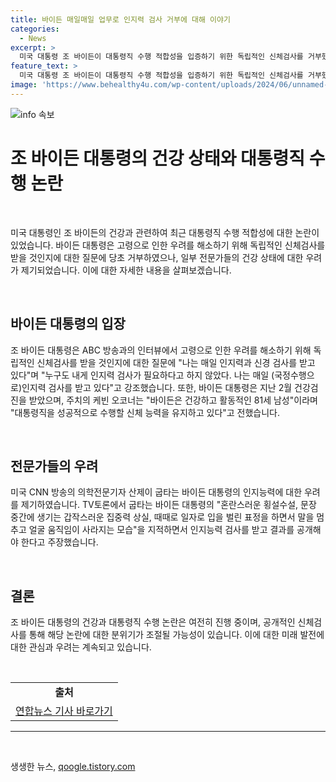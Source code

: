 ```yaml
---
title: 바이든 매일매일 업무로 인지력 검사 거부에 대해 이야기
categories:
  - News
excerpt: >
  미국 대통령 조 바이든이 대통령직 수행 적합성을 입증하기 위한 독립적인 신체검사를 거부했다. 고령 우려에 대해 매일 인지력과 신체 검사를 받고 있고 누구도 필요하다고 하지 않았다고 강조했다. 지난 2월 건강검진에서 주치의는 건강하고 활동적인 81세라고 전한 바 있으나, CNN 방송 의학전문기자는 바이든 대통령의 혼란스러운 발언과 표정 변화를 지적하며 인지능력 검사를 받고 결과를 공개해야 한다고 주장했다.
feature_text: >
  미국 대통령 조 바이든이 대통령직 수행 적합성을 입증하기 위한 독립적인 신체검사를 거부했다. 고령 우려에 대해 매일 인지력과 신체 검사를 받고 있고 누구도 필요하다고 하지 않았다고 강조했다. 지난 2월 건강검진에서 주치의는 건강하고 활동적인 81세라고 전한 바 있으나, CNN 방송 의학전문기자는 바이든 대통령의 혼란스러운 발언과 표정 변화를 지적하며 인지능력 검사를 받고 결과를 공개해야 한다고 주장했다.
image: 'https://www.behealthy4u.com/wp-content/uploads/2024/06/unnamed-file.png'
---
```


<p><img src="https://www.behealthy4u.com/wp-content/uploads/2024/06/unnamed-file.png" alt="info 속보" /></p>

<h1 data-ke-size="size26">조 바이든 대통령의 건강 상태와 대통령직 수행 논란</h1>

<p data-ke-size="size16">&nbsp;</p>

<p>미국 대통령인 조 바이든의 건강과 관련하여 최근 대통령직 수행 적합성에 대한 논란이 있었습니다. 바이든 대통령은 고령으로 인한 우려를 해소하기 위해 독립적인 신체검사를 받을 것인지에 대한 질문에 당초 거부하였으나, 일부 전문가들의 건강 상태에 대한 우려가 제기되었습니다. 이에 대한 자세한 내용을 살펴보겠습니다.</p>

<p data-ke-size="size16">&nbsp;</p>

<h2 data-ke-size="size20">바이든 대통령의 입장</h2>

<p data-ke-size="size16">조 바이든 대통령은 ABC 방송과의 인터뷰에서 고령으로 인한 우려를 해소하기 위해 독립적인 신체검사를 받을 것인지에 대한 질문에 "나는 매일 인지력과 신경 검사를 받고 있다"며 "누구도 내게 인지력 검사가 필요하다고 하지 않았다. 나는 매일 (국정수행으로)인지력 검사를 받고 있다"고 강조했습니다. 또한, 바이든 대통령은 지난 2월 건강검진을 받았으며, 주치의 케빈 오코너는 "바이든은 건강하고 활동적인 81세 남성"이라며 "대통령직을 성공적으로 수행할 신체 능력을 유지하고 있다"고 전했습니다.</p>

<p data-ke-size="size16">&nbsp;</p>

<h2 data-ke-size="size20">전문가들의 우려</h2>

<p data-ke-size="size16">미국 CNN 방송의 의학전문기자 산제이 굽타는 바이든 대통령의 인지능력에 대한 우려를 제기하였습니다. TV토론에서 굽타는 바이든 대통령의 "혼란스러운 횡설수설, 문장 중간에 생기는 갑작스러운 집중력 상실, 때때로 일자로 입을 벌린 표정을 하면서 말을 멈추고 얼굴 움직임이 사라지는 모습"을 지적하면서 인지능력 검사를 받고 결과를 공개해야 한다고 주장했습니다.</p>

<p data-ke-size="size16">&nbsp;</p>

<h2 data-ke-size="size20">결론</h2>

<p data-ke-size="size16">조 바이든 대통령의 건강과 대통령직 수행 논란은 여전히 진행 중이며, 공개적인 신체검사를 통해 해당 논란에 대한 분위기가 조절될 가능성이 있습니다. 이에 대한 미래 발전에 대한 관심과 우려는 계속되고 있습니다.</p>

<p data-ke-size="size16">&nbsp;</p>

<table>
  <tbody>
    <tr>
      <td style="text-align: center; height: 17px;"><b>출처</b></td>
    </tr>
    <tr>
      <td style="text-align: center; height: 17px;"><a href="https://www.yna.co.kr/view/AKR20220330057400071" target="_blank" rel="nofollow">연합뉴스 기사 바로가기</a></td>
    </tr>
  </tbody>
</table>

<hr>

<p data-ke-size="size16">&nbsp;</p>
생생한 뉴스, <a href="https://qoogle.tistory.com" rel="dofollow">qoogle.tistory.com</a>


